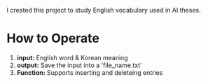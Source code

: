 I created this project to study English vocabulary used in AI theses.

# How to Operate
1. **input:** English word & Korean meaning
2. **output:** Save the input into a 'file_name.txt'
3. **Function:** Supports inserting and deleteing entries
